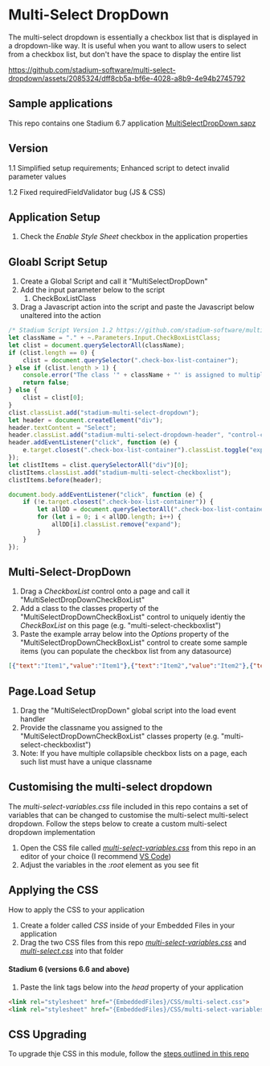 # Multi-Select DropDown

The multi-select dropdown is essentially a checkbox list that is displayed in a dropdown-like way. It is useful when you want to allow users to select from a checkbox list, but don't have the space to display the entire list

https://github.com/stadium-software/multi-select-dropdown/assets/2085324/dff8cb5a-bf6e-4028-a8b9-4e94b2745792

## Sample applications
This repo contains one Stadium 6.7 application
[MultiSelectDropDown.sapz](Stadium6/MultiSelectDropDown.sapz?raw=true)

## Version
1.1 Simplified setup requirements; Enhanced script to detect invalid parameter values

1.2 Fixed requiredFieldValidator bug (JS & CSS)

## Application Setup
1. Check the *Enable Style Sheet* checkbox in the application properties

## Gloabl Script Setup

1. Create a Global Script and call it "MultiSelectDropDown"
2. Add the input parameter below to the script
   1. CheckBoxListClass
3. Drag a Javascript action into the script and paste the Javascript below unaltered into the action
```javascript
/* Stadium Script Version 1.2 https://github.com/stadium-software/multi-select-dropdown */
let className = "." + ~.Parameters.Input.CheckBoxListClass;
let clist = document.querySelectorAll(className);
if (clist.length == 0) {
    clist = document.querySelector(".check-box-list-container");
} else if (clist.length > 1) {
    console.error("The class '" + className + "' is assigned to multiple CheckBoxLists. CheckBoxLists must have unique classnames");
    return false;
} else {
    clist = clist[0];
}
clist.classList.add("stadium-multi-select-dropdown");
let header = document.createElement("div");
header.textContent = "Select";
header.classList.add("stadium-multi-select-dropdown-header", "control-container");
header.addEventListener("click", function (e) {
    e.target.closest(".check-box-list-container").classList.toggle("expand");
});
let clistItems = clist.querySelectorAll("div")[0];
clistItems.classList.add("stadium-multi-select-checkboxlist");
clistItems.before(header);

document.body.addEventListener("click", function (e) {
    if (!e.target.closest(".check-box-list-container")) {
        let allDD = document.querySelectorAll(".check-box-list-container:has(.stadium-multi-select-checkboxlist)");
        for (let i = 0; i < allDD.length; i++) {
            allDD[i].classList.remove("expand");
        }
    }
});
```
## Multi-Select-DropDown

1. Drag a *CheckboxList* control onto a page and call it "MultiSelectDropDownCheckBoxList"
2. Add a class to the classes property of the "MultiSelectDropDownCheckBoxList" control to uniquely identiy the *CheckBoxList* on this page (e.g. "multi-select-checkboxlist")
3. Paste the example array below into the *Options* property of the "MultiSelectDropDownCheckBoxList" control to create some sample items (you can populate the checkbox list from any datasource)
```json
[{"text":"Item1","value":"Item1"},{"text":"Item2","value":"Item2"},{"text":"Item3","value":"Item3"},{"text":"Item4","value":"Item4"}]
```

## Page.Load Setup

1. Drag the "MultiSelectDropDown" global script into the load event handler
2. Provide the classname you assigned to the "MultiSelectDropDownCheckBoxList" classes property (e.g. "multi-select-checkboxlist")
3. Note: If you have multiple collapsible checkbox lists on a page, each such list must have a unique classname

## Customising the multi-select dropdown
The *multi-select-variables.css* file included in this repo contains a set of variables that can be changed to customise the multi-select multi-select dropdown. Follow the steps below to create a custom multi-select dropdown implementation 
1. Open the CSS file called [*multi-select-variables.css*](multi-select-variables.css) from this repo in an editor of your choice (I recommend [VS Code](https://code.visualstudio.com/))
2. Adjust the variables in the *:root* element as you see fit

## Applying the CSS
How to apply the CSS to your application
1. Create a folder called *CSS* inside of your Embedded Files in your application
2. Drag the two CSS files from this repo [*multi-select-variables.css*](multi-select-variables.css) and [*multi-select.css*](multi-select.css) into that folder

#### Stadium 6 (versions 6.6 and above)
1. Paste the link tags below into the *head* property of your application
```html
<link rel="stylesheet" href="{EmbeddedFiles}/CSS/multi-select.css">
<link rel="stylesheet" href="{EmbeddedFiles}/CSS/multi-select-variables.css">
``` 

## CSS Upgrading
To upgrade thje CSS in this module, follow the [steps outlined in this repo](https://github.com/stadium-software/samples-upgrading)
